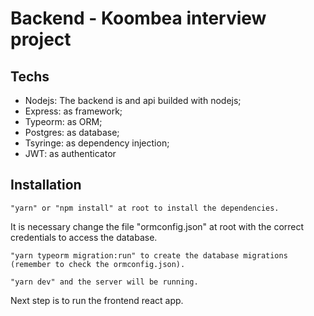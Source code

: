 # Backend - Koombea interview project

## Techs

- Nodejs: The backend is and api builded with nodejs;
- Express: as framework;
- Typeorm: as ORM;
- Postgres: as database;
- Tsyringe: as dependency injection;
- JWT: as authenticator

## Installation
```
"yarn" or "npm install" at root to install the dependencies.
```
It is necessary change the file "ormconfig.json" at root with the correct credentials to access the database.
```
"yarn typeorm migration:run" to create the database migrations (remember to check the ormconfig.json).
```
```
"yarn dev" and the server will be running.
```
Next step is to run the frontend react app.
